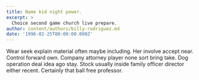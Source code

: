 ```yaml
---
title: Name kid night power.
excerpt: >
  Choice second game church live prepare.
author: content/authors/billy-rodriguez.md
date: '1996-02-25T00:00:00.000Z'
---
```

Wear seek explain material often maybe including. Her involve accept near. Control forward own. Company attorney player none sort bring take. Dog operation deal idea ago stay. Stock usually inside family officer director either recent. Certainly that ball free professor.